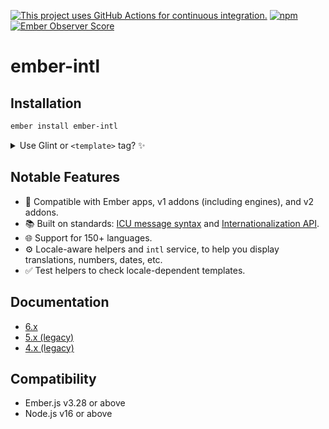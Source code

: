 [![This project uses GitHub Actions for continuous integration.](https://github.com/ember-intl/ember-intl/actions/workflows/ci-cd.yml/badge.svg)](https://github.com/ember-intl/ember-intl/actions/workflows/ci-cd.yml)
[![npm](https://img.shields.io/npm/dm/ember-intl.svg)](https://www.npmjs.com/package/ember-intl)
[![Ember Observer Score](http://emberobserver.com/badges/ember-intl.svg)](http://emberobserver.com/addons/ember-intl)

# ember-intl


## Installation

```sh
ember install ember-intl
```

<details>

<summary>Use Glint or <code>&lt;template&gt;</code> tag? ✨</summary>

- Update your template registry to extend this addon's. Check the [Glint documentation](https://typed-ember.gitbook.io/glint/environments/ember/using-addons#using-glint-enabled-addons) for more information.

    ```ts
    /* types/index.d.ts */

    import '@glint/environment-ember-loose';

    import type EmberIntlRegistry from 'ember-intl/template-registry';

    declare module '@glint/environment-ember-loose/registry' {
      export default interface Registry extends EmberIntlRegistry, /* other addon registries */ {
        // local entries
      }
    }
    ```

- In [`<template>`-tag components](https://github.com/ember-template-imports/ember-template-imports), use the named import to consume things from `ember-intl`.

    ```ts
    /* app/components/hello.gts */
    import type { TOC } from '@ember/component/template-only';
    import { t } from 'ember-intl';

    interface HelloSignature {
      Args: {
        name: string;
      };
    }

    const HelloComponent: TOC<HelloSignature> =
      <template>
        <div>
          {{t "hello.message" name=@name}}
        </div>
      </template>

    export default HelloComponent;
    ```

</details>


## Notable Features

* 🐹 Compatible with Ember apps, v1 addons (including engines), and v2 addons.
* 📚 Built on standards: [ICU message syntax](https://formatjs.io/docs/core-concepts/icu-syntax/) and [Internationalization API](https://developer.mozilla.org/docs/Web/JavaScript/Reference/Global_Objects/Intl).
* 🌐 Support for 150+ languages.
* ⚙️ Locale-aware helpers and `intl` service, to help you display translations, numbers, dates, etc.
* ✅ Test helpers to check locale-dependent templates.


## Documentation

- [6.x](https://ember-intl.github.io/ember-intl/)
- [5.x (legacy)](https://ember-intl.github.io/ember-intl/versions/v5.7.0/)
- [4.x (legacy)](https://ember-intl.github.io/ember-intl/versions/v4.4.0/)


## Compatibility

* Ember.js v3.28 or above
* Node.js v16 or above
